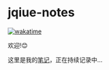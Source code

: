 # jqiue-notes

[![wakatime](https://wakatime.com/badge/user/5bcf8674-5e4a-4383-ab13-8472206d4e1e/project/a02fd649-0f99-49f9-b15b-1cc11722fd23.svg)](https://wakatime.com/badge/user/5bcf8674-5e4a-4383-ab13-8472206d4e1e/project/a02fd649-0f99-49f9-b15b-1cc11722fd23)

欢迎!:blush:

这里是我的[笔记](https://jinqiu.wang)，正在持续记录中...
